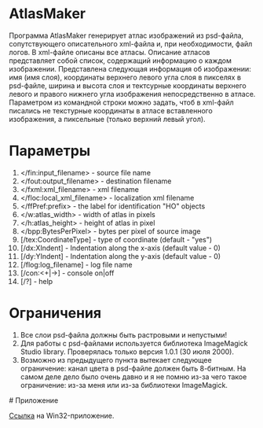 # AtlasMaker
Программа AtlasMaker генерирует атлас изображений из psd-файла, сопутствующего описательного xml-файла и, при необходимости, файл логов. В xml-файле описаны все атласы. Описание атласов представляет собой список, содержащий информацию о каждом изображении. Представлена следующая информация об изображении: имя (имя слоя), координаты верхнего левого угла слоя в пикселях в psd-файле, ширина и высота слоя и тектсурные координаты верхнего левого и правого нижнего угла изображения непосредственно в атласе. Параметром из командной строки можно задать, чтоб в xml-файл писались не текстурные координаты в атласе вставленного изображения, а пиксельные (только верхний левый угол).
# Параметры
<ol>
  <li>&lt;/fin:input_filename>      - source file name</li>
  <li>&lt;/fout:output_filename>    - destination filename</li>
  <li>&lt;/fxml:xml_filename>       - xml filename</li>
  <li>&lt;/floc:local_xml_filename> - localization xml filename</li>
  <li>&lt;/ffPref:prefix>           - the label for identification "HO" objects</li>
  <li>&lt;/w:atlas_width>           - width of atlas in pixels</li>
  <li>&lt;/h:atlas_height>          - height of atlas in pixel</li>
  <li>&lt;/bpp:BytesPerPixel>       - bytes per pixel of source image</li>
  <li>[/tex:CoordinateType]         - type of coordinate <yes/no> (default - "yes")</li>
  <li>[/dx:XIndent]                 - Indentation along the x-axis (default value - 0)</li>
  <li>[/dy:YIndent]                 - Indentation along the y-axis (default value - 0)</li>
  <li>[/flog:log_filename]          - log file name</li>
  <li>[/con:<+|->]                  - console on|off</li>
  <li>[/?]                          - help</li>
</ol>

# Ограничения
<ol>
  <li>Все слои psd-файла должны быть растровыми и непустыми!</li>
  <li>Для работы с psd-файлами используется библиотека ImageMagick Studio library. Проверялась только версия 1.0.1 (30 июля 2000).</li>
  <li>Возможно из предыдущего пункта вытекает следующее ограничение: канал цвета в psd-файле должен быть 8-битным. На самом деле дело было очень давно и я не помню из-за чего такое ограничение: из-за меня или из-за библиотеки ImageMagick.</li>
</ol>
# Приложение
<p><a href="https://sourceforge.net/projects/atlasmaker/files/AtlasMaker.zip/download">Ссылка</a> на Win32-приложение.</p>
